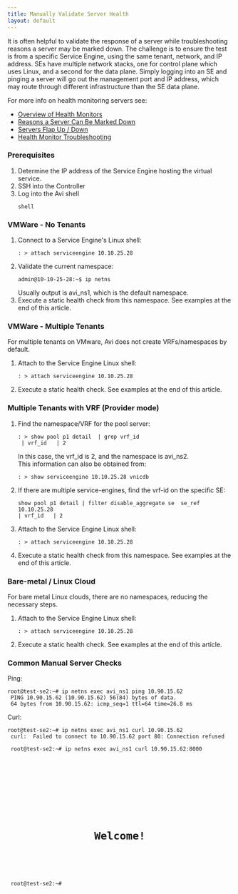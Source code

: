 ```yaml
---
title: Manually Validate Server Health
layout: default
---
```

It is often helpful to validate the response of a server while troubleshooting reasons a server may be marked down. The challenge is to ensure the test is from a specific Service Engine, using the same tenant, network, and IP address. SEs have multiple network stacks, one for control plane which uses Linux, and a second for the data plane. Simply logging into an SE and pinging a server will go out the management port and IP address, which may route through different infrastructure than the SE data plane.

For more info on health monitoring servers see:

* <a href="/docs/latest/overview-of-health-monitors">Overview of Health Monitors</a>
* <a href="/docs/latest/why-is-a-server-marked-down">Reasons a Server Can Be Marked Down</a>
* <a href="/docs/latest/servers-flapping-up-down">Servers Flap Up / Down</a>
* <a href="/docs/latest/health-monitor-troubleshooting">Health Monitor Troubleshooting</a> 

 

### Prerequisites

<ol> 
 <li>Determine the IP address of the Service Engine hosting the virtual service.</li> 
 <li>SSH into the Controller</li> 
 <li>Log into the Avi shell<br> 
  <!-- Crayon Syntax Highlighter v2.7.1 --> <pre><code class="language-lua">shell</code></pre> 
  <!-- [Format Time: 0.0004 seconds] --> </li> 
</ol> 

### VMWare - No Tenants

<ol> 
 <li>Connect to a Service Engine's Linux shell:<br> 
  <!-- Crayon Syntax Highlighter v2.7.1 --> <pre><code class="language-lua">: &gt; attach serviceengine 10.10.25.28</code></pre> 
  <!-- [Format Time: 0.0007 seconds] --> </li> 
 <li>Validate the current namespace:<br> 
  <!-- Crayon Syntax Highlighter v2.7.1 --> <pre><code class="language-lua">admin@10-10-25-28:~$ ip netns</code></pre> 
  <!-- [Format Time: 0.0009 seconds] --> Usually output is avi_ns1, which is the default namespace.</li> 
 <li>Execute a static health check from this namespace. See examples at the end of this article.</li> 
</ol> 

### VMWare - Multiple Tenants

For multiple tenants on VMware, Avi does not create VRFs/namespaces by default.
<ol> 
 <li>Attach to the Service Engine Linux shell:<br> 
  <!-- Crayon Syntax Highlighter v2.7.1 --> <pre><code class="language-lua">: &gt; attach serviceengine 10.10.25.28</code></pre> 
  <!-- [Format Time: 0.0007 seconds] --> </li> 
 <li>Execute a static health check. See examples at the end of this article.</li> 
</ol> 

### Multiple Tenants with VRF (Provider mode)

<ol> 
 <li>Find the namespace/VRF for the pool server:<br> 
  <!-- Crayon Syntax Highlighter v2.7.1 --> <pre><code class="language-lua">: &gt; show pool p1 detail  | grep vrf_id
 | vrf_id   | 2</code></pre> 
  <!-- [Format Time: 0.0013 seconds] --> In this case, the vrf_id is 2, and the namespace is avi_ns2.<br> This information can also be obtained from:<br> 
  <!-- Crayon Syntax Highlighter v2.7.1 --> <pre><code class="language-lua">: &gt; show serviceengine 10.10.25.28 vnicdb</code></pre> 
  <!-- [Format Time: 0.0008 seconds] --> </li> 
 <li>If there are multiple service-engines, find the vrf-id on the specific SE:<br> 
  <!-- Crayon Syntax Highlighter v2.7.1 --> <pre><code class="language-lua">show pool p1 detail | filter disable_aggregate se  se_ref 10.10.25.28
| vrf_id   | 2</code></pre> 
  <!-- [Format Time: 0.0013 seconds] --> </li> 
 <li>Attach to the Service Engine Linux shell:<br> 
  <!-- Crayon Syntax Highlighter v2.7.1 --> <pre><code class="language-lua">: &gt; attach serviceengine 10.10.25.28</code></pre> 
  <!-- [Format Time: 0.0008 seconds] --> </li> 
 <li>Execute a static health check from this namespace. See examples at the end of this article.</li> 
</ol> 

### Bare-metal / Linux Cloud

For bare metal Linux clouds, there are no namespaces, reducing the necessary steps.
<ol> 
 <li>Attach to the Service Engine Linux shell:<br> 
  <!-- Crayon Syntax Highlighter v2.7.1 --> <pre><code class="language-lua">: &gt; attach serviceengine 10.10.25.28</code></pre> 
  <!-- [Format Time: 0.0007 seconds] --> </li> 
 <li>Execute a static health check. See examples at the end of this article.</li> 
</ol> 

### Common Manual Server Checks

Ping:


<pre><code class="language-lua">root@test-se2:~# ip netns exec avi_ns1 ping 10.90.15.62
 PING 10.90.15.62 (10.90.15.62) 56(84) bytes of data.
 64 bytes from 10.90.15.62: icmp_seq=1 ttl=64 time=26.8 ms</code></pre>  Curl: 

<pre><code class="language-lua" bgcolor="white" text="black">root@test-se2:~# ip netns exec avi_ns1 curl 10.90.15.62
 curl:  Failed to connect to 10.90.15.62 port 80: Connection refused

 root@test-se2:~# ip netns exec avi_ns1 curl 10.90.15.62:8000
 
 
 <title>Welcome - Served from port 80!</title>
 
 
 
   
  <center> 
   <h1>Welcome!</h1> 
  </center>
 
 
 root@test-se2:~#</code></pre>  